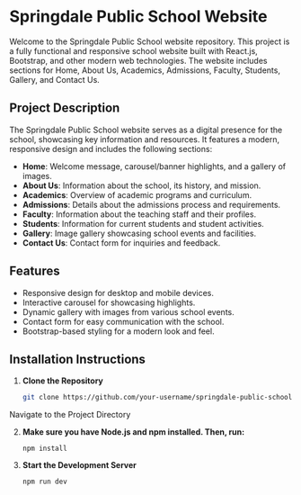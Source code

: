 # Springdale Public School Website

Welcome to the Springdale Public School website repository. This project is a fully functional and responsive school website built with React.js, Bootstrap, and other modern web technologies. The website includes sections for Home, About Us, Academics, Admissions, Faculty, Students, Gallery, and Contact Us.

## Project Description

The Springdale Public School website serves as a digital presence for the school, showcasing key information and resources. It features a modern, responsive design and includes the following sections:

- **Home**: Welcome message, carousel/banner highlights, and a gallery of images.
- **About Us**: Information about the school, its history, and mission.
- **Academics**: Overview of academic programs and curriculum.
- **Admissions**: Details about the admissions process and requirements.
- **Faculty**: Information about the teaching staff and their profiles.
- **Students**: Information for current students and student activities.
- **Gallery**: Image gallery showcasing school events and facilities.
- **Contact Us**: Contact form for inquiries and feedback.

## Features

- Responsive design for desktop and mobile devices.
- Interactive carousel for showcasing highlights.
- Dynamic gallery with images from various school events.
- Contact form for easy communication with the school.
- Bootstrap-based styling for a modern look and feel.

## Installation Instructions

1. **Clone the Repository**

   ```bash
   git clone https://github.com/your-username/springdale-public-school-website.git
Navigate to the Project Directory

2. **Make sure you have Node.js and npm installed. Then, run:**

   ```npm
   npm install
3. **Start the Development Server**

   ```npm
   npm run dev





